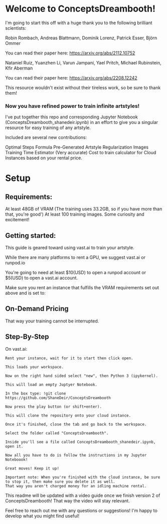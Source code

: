 # Welcome to ConceptsDreambooth!

I'm going to start this off with a huge thank you to the following brilliant scientists:

Robin Rombach, Andreas Blattmann, Dominik Lorenz, Patrick Esser, Björn Ommer

You can read their paper here: https://arxiv.org/abs/2112.10752

Nataniel Ruiz, Yuanzhen Li, Varun Jampani, Yael Pritch, Michael Rubinstein, Kfir Aberman

You can read their paper here: https://arxiv.org/abs/2208.12242

This resource wouldn't exist without their tireless work, so be sure to thank them! 

### Now you have refined power to train infinite artstyles!

I've put together this repo and corresponding Jupyter Notebook (ConceptsDreambooth_shanedeir.ipynb) in an effort to give you
a singular resource for easy training of any artstyle.

Included are several new contributions:

Optimal Steps Formula
Pre-Generated Artstyle Regularization Images
Training Time Estimator (Very accurate)
Cost to train calculator for Cloud Instances based on your rental price. 

# Setup

## Requirements:

At least 48GB of VRAM (The training uses 33.2GB, so if you have more than that, you're good')
At least 100 training images.
Some curiosity and excitement! 

## Getting started:

This guide is geared toward using vast.ai to train your artstyle.

While there are many platforms to rent a GPU, we suggest vast.ai or runpod.io

You're going to need at least $10(USD) to open a runpod account or $5(USD) to open a vast.ai account.

Make sure you rent an instance that fulfills the VRAM requirements set out above and is set to:

## On-Demand Pricing

That way your training cannot be interrupted. 

## Step-By-Step

On vast.ai:

    Rent your instance, wait for it to start then click open.
    
    This loads your workspace.
    
    Now on the right hand sided select "new", then Python 3 (ipykernel).  
    
    This will load an empty Juptyer Notebook.
    
    In the box type: !git clone https://github.com/ShaneDeir/ConceptsDreambooth
    
    Now press the play button (or shift+enter).
    
    This will clone the repository onto your cloud instance. 
    
    Once it's finished, close the tab and go back to the workspace. 
    
    Select the folder called "ConceptsDreambooth". 
    
    Inside you'll see a file called ConceptsDreambooth_shanedeir.ipynb, open it. 
    
    Now all you have to do is follow the instructions in my Jupyter Noteboook!
    
    Great moves! Keep it up! 
    
    Important note: When you're finished with the cloud instance, be sure to stop it, then make sure you delete it as well. 
    That way you aren't charged money for an idling machine rental.
    

This readme will be updated with a video guide once we finish version 2 of ConceptsDreambooth! That way the video will stay relevant. 

Feel free to reach out me with any questions or suggestions! I'm happy to develop what you might find useful!
    
